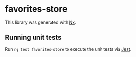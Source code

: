 # favorites-store

This library was generated with [Nx](https://nx.dev).

## Running unit tests

Run `ng test favorites-store` to execute the unit tests via [Jest](https://jestjs.io).
